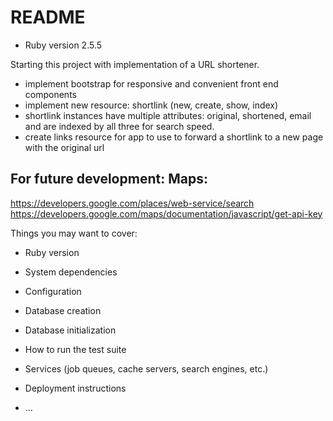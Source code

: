# README

* Ruby version 2.5.5

Starting this project with implementation of a URL shortener.

* implement bootstrap for responsive and convenient front end components
* implement new resource: shortlink (new, create, show, index)
* shortlink instances have multiple attributes: original, shortened, email and are indexed by all three for search speed.
* create links resource for app to use to forward a shortlink to a new page with the original url











## For future development: Maps:
https://developers.google.com/places/web-service/search
https://developers.google.com/maps/documentation/javascript/get-api-key





Things you may want to cover:

* Ruby version

* System dependencies

* Configuration

* Database creation

* Database initialization

* How to run the test suite

* Services (job queues, cache servers, search engines, etc.)

* Deployment instructions

* ...
